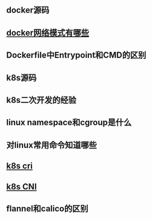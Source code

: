 ## docker源码
## [docker网络模式有哪些](./docker/network.md)
## Dockerfile中Entrypoint和CMD的区别
## k8s源码
## k8s二次开发的经验
## linux namespace和cgroup是什么
## 对linux常用命令知道哪些
## [k8s cri](./k8s/cri.md)
## [k8s CNI](./k8s/cni.md)
## flannel和calico的区别